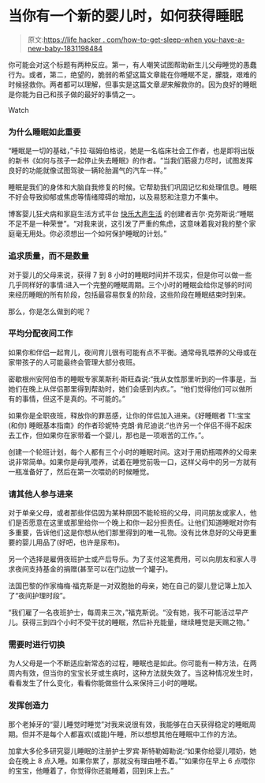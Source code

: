 # 当你有一个新的婴儿时，如何获得睡眠

> 原文:[https://life hacker . com/how-to-get-sleep-when you-have-a-new-baby-1831198484](https://lifehacker.com/how-to-get-sleep-when-you-have-a-new-baby-1831198484)

你可能会对这个标题有两种反应。第一，有人嘲笑试图帮助新生儿父母睡觉的愚蠢行为。或者，第二，绝望的，脆弱的希望这篇文章能在你睡眠不足，朦胧，艰难的时候拯救你。两者都可以理解，但事实是这篇文章*是*来解救你的。因为良好的睡眠是你能为自己和孩子做的最好的事情之一。

Watch

### 为什么睡眠如此重要

“睡眠是一切的基础，”卡拉·瑙姆伯格说，她是一名临床社会工作者，也是即将出版的新书《如何与孩子一起停止失去睡眠》的作者。“当我们筋疲力尽时，试图发挥良好的功能就像试图驾驶一辆轮胎漏气的汽车一样。”

睡眠是我们的身体和大脑自我修复的时候。它帮助我们巩固记忆和处理信息。睡眠不好会导致抑郁或焦虑等情绪障碍的增加，以及易怒和注意力不集中。

博客婴儿狂犬病和家庭生活方式平台 [快乐大声生活](http://happyloudlife.com/) 的创建者吉尔·克劳斯说:“睡眠不足不是一种荣誉”。“对我来说，这引发了严重的焦虑，这意味着我对我的整个家庭毫无用处。你必须想出一个如何保护睡眠的计划。”

### 追求质量，而不是数量

对于婴儿的父母来说，获得 7 到 8 小时的睡眠时间并不现实，但是你可以做一些几乎同样好的事情:进入一个完整的睡眠周期。三个小时的睡眠会给你足够的时间来经历睡眠的所有阶段，包括最容易恢复的阶段，这些阶段在睡眠结束时到来。

那么，你是怎么做到的呢？

### 平均分配夜间工作

如果你和伴侣一起育儿，夜间育儿很有可能有点不平衡。通常母乳喂养的父母或在家带孩子的人可能最终会管理大部分夜班。

密歇根州安阿伯市的睡眠专家莱斯利·斯旺森说:“我从女性那里听到的一件事是，当她们在晚上从伴侣那里得到帮助时，她们会感到内疚。”。“他们觉得他们可以做所有的事情，但这不是真的。不可能的。”

如果你是全职夜班，释放你的罪恶感，让你的伴侣加入进来。《好睡眠者 T1:宝宝(和你) 睡眠基本指南》的作者珍妮特·克朗·肯尼迪说:“也许另一个伴侣不得不起床去工作，但如果你在家带着一个婴儿，那也是一项艰苦的工作。”。

创建一个轮班计划，每个人都有三个小时的睡眠时间。这对于用奶瓶喂养的父母来说非常简单。如果你是母乳喂养，试着在睡觉前吸一口，这样父母中的另一方就有一瓶准备好了，然后在第一次喂奶的时候睡觉。

### 请其他人参与进来

对于单亲父母，或者那些伴侣因为某种原因不能轮班的父母，问问朋友或家人，他们是否愿意在这里或那里给你一个晚上和你一起分担责任。让他们知道睡眠对你有多重要，告诉他们这是你想从他们那里得到的唯一礼物。没有比休息好的父母更重要的婴儿用品了(好吧，也许是尿布)。

另一个选择是雇佣夜班护士或产后导乐。为了支付这笔费用，可以向朋友和家人寻求夜间支持基金的捐赠(甚至可以在门边放一个罐子)。

法国巴黎的作家梅梅·福克斯是一对双胞胎的母亲，她在自己的婴儿登记簿上加入了“夜间护理时段”。

“我们雇了一名夜班护士，每周来三次，”福克斯说。“没有她，我不可能活过早产儿。获得三到四个小时不受干扰的睡眠，然后补充能量，继续睡觉是天赐之物。”

### 需要时进行切换

为人父母是一个不断适应新常态的过程，睡眠也是如此。你可能有一种方法，在两周内有效，但当你的宝宝长牙或生病时，这种方法就失效了。当这种情况发生时，看看发生了什么变化，看看你能做些什么来保持三小时的睡眠。

### 发挥创造力

那个老掉牙的“婴儿睡觉时睡觉”对我来说很有效，我能够在白天获得稳定的睡眠周期。但并不是每个人都喜欢(或能)午睡，所以想想其他在睡眠中工作的方法。

加拿大多伦多研究婴儿睡眠的注册护士罗宾·斯特勒姆勒说:“如果你给婴儿喂奶，她会在晚上 8 点入睡。如果你累了，那就没有理由睡不着。”“如果你在早上 6 点喂你的宝宝，他睡着了，你觉得你还能睡着，回到床上去。”
